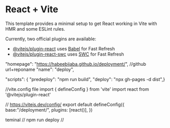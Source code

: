 # React + Vite

This template provides a minimal setup to get React working in Vite with HMR and some ESLint rules.

Currently, two official plugins are available:

- [@vitejs/plugin-react](https://github.com/vitejs/vite-plugin-react/blob/main/packages/plugin-react/README.md) uses [Babel](https://babeljs.io/) for Fast Refresh
- [@vitejs/plugin-react-swc](https://github.com/vitejs/vite-plugin-react-swc) uses [SWC](https://swc.rs/) for Fast Refresh

 "homepage": "https://habeebijaba.github.io/deployment/", //github url+reponame
  "name": "deploy",


   "scripts": {
    "predeploy": "npm run build",
    "deploy": "npx gh-pages -d dist",}

//vite.config file
    import { defineConfig } from 'vite'
import react from '@vitejs/plugin-react'

// https://vitejs.dev/config/
export default defineConfig({
  base:"/deployment/",
  plugins: [react()],
})


teminal  // npm run deploy  //